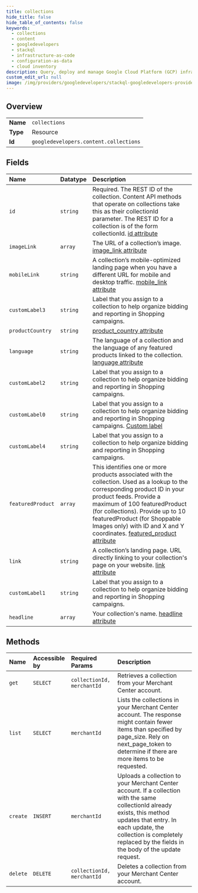```yaml
---
title: collections
hide_title: false
hide_table_of_contents: false
keywords:
  - collections
  - content
  - googledevelopers    
  - stackql
  - infrastructure-as-code
  - configuration-as-data
  - cloud inventory
description: Query, deploy and manage Google Cloud Platform (GCP) infrastructure and resources using SQL
custom_edit_url: null
image: /img/providers/googledevelopers/stackql-googledevelopers-provider-featured-image.png
---
```

  
    

## Overview
<table><tbody>
<tr><td><b>Name</b></td><td><code>collections</code></td></tr>
<tr><td><b>Type</b></td><td>Resource</td></tr>
<tr><td><b>Id</b></td><td><code>googledevelopers.content.collections</code></td></tr>
</tbody></table>

## Fields
| Name | Datatype | Description |
|:-----|:---------|:------------|
| `id` | `string` | Required. The REST ID of the collection. Content API methods that operate on collections take this as their collectionId parameter. The REST ID for a collection is of the form collectionId. [id attribute](https://support.google.com/merchants/answer/9649290) |
| `imageLink` | `array` | The URL of a collection’s image. [image_link attribute](https://support.google.com/merchants/answer/9703236) |
| `mobileLink` | `string` | A collection’s mobile-optimized landing page when you have a different URL for mobile and desktop traffic. [mobile_link attribute](https://support.google.com/merchants/answer/9646123) |
| `customLabel3` | `string` | Label that you assign to a collection to help organize bidding and reporting in Shopping campaigns. |
| `productCountry` | `string` | [product_country attribute](https://support.google.com/merchants/answer/9674155) |
| `language` | `string` | The language of a collection and the language of any featured products linked to the collection. [language attribute](https://support.google.com/merchants/answer/9673781) |
| `customLabel2` | `string` | Label that you assign to a collection to help organize bidding and reporting in Shopping campaigns. |
| `customLabel0` | `string` | Label that you assign to a collection to help organize bidding and reporting in Shopping campaigns. [Custom label](https://support.google.com/merchants/answer/9674217) |
| `customLabel4` | `string` | Label that you assign to a collection to help organize bidding and reporting in Shopping campaigns. |
| `featuredProduct` | `array` | This identifies one or more products associated with the collection. Used as a lookup to the corresponding product ID in your product feeds. Provide a maximum of 100 featuredProduct (for collections). Provide up to 10 featuredProduct (for Shoppable Images only) with ID and X and Y coordinates. [featured_product attribute](https://support.google.com/merchants/answer/9703736) |
| `link` | `string` | A collection’s landing page. URL directly linking to your collection's page on your website. [link attribute](https://support.google.com/merchants/answer/9673983) |
| `customLabel1` | `string` | Label that you assign to a collection to help organize bidding and reporting in Shopping campaigns. |
| `headline` | `array` | Your collection's name. [headline attribute](https://support.google.com/merchants/answer/9673580) |
## Methods
| Name | Accessible by | Required Params | Description |
|:-----|:--------------|:----------------|:------------|
| `get` | `SELECT` | `collectionId, merchantId` | Retrieves a collection from your Merchant Center account. |
| `list` | `SELECT` | `merchantId` | Lists the collections in your Merchant Center account. The response might contain fewer items than specified by page_size. Rely on next_page_token to determine if there are more items to be requested. |
| `create` | `INSERT` | `merchantId` | Uploads a collection to your Merchant Center account. If a collection with the same collectionId already exists, this method updates that entry. In each update, the collection is completely replaced by the fields in the body of the update request. |
| `delete` | `DELETE` | `collectionId, merchantId` | Deletes a collection from your Merchant Center account. |
